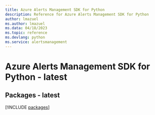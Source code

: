 ```yaml
---
title: Azure Alerts Management SDK for Python
description: Reference for Azure Alerts Management SDK for Python
author: lmazuel
ms.author: lmazuel
ms.data: 04/18/2023
ms.topic: reference
ms.devlang: python
ms.service: alertsmanagement
---
```

# Azure Alerts Management SDK for Python - latest
## Packages - latest
[!INCLUDE [packages](alerts-management-index.md)]